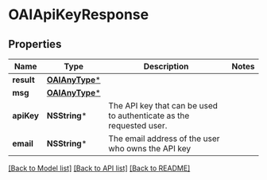 # OAIApiKeyResponse

## Properties
Name | Type | Description | Notes
------------ | ------------- | ------------- | -------------
**result** | [**OAIAnyType***](.md) |  | 
**msg** | [**OAIAnyType***](.md) |  | 
**apiKey** | **NSString*** | The API key that can be used to authenticate as the requested user.  | 
**email** | **NSString*** | The email address of the user who owns the API key  | 

[[Back to Model list]](../README.md#documentation-for-models) [[Back to API list]](../README.md#documentation-for-api-endpoints) [[Back to README]](../README.md)


